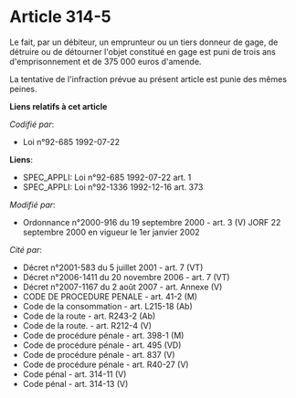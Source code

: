 # Article 314-5

Le fait, par un débiteur, un emprunteur ou un tiers donneur de gage, de détruire ou de détourner l'objet constitué en gage
est puni de trois ans d'emprisonnement et de 375 000 euros d'amende.

La tentative de l'infraction prévue au présent article est punie des mêmes peines.

**Liens relatifs à cet article**

_Codifié par_:

  - Loi n°92-685 1992-07-22

**Liens**:

  - SPEC_APPLI: Loi n°92-685 1992-07-22 art. 1
  - SPEC_APPLI: Loi n°92-1336 1992-12-16 art. 373

_Modifié par_:

  - Ordonnance n°2000-916 du 19 septembre 2000 - art. 3 (V) JORF 22 septembre 2000 en vigueur le 1er janvier 2002

_Cité par_:

  - Décret n°2001-583 du 5 juillet 2001 - art. 7 (VT)
  - Décret n°2006-1411 du 20 novembre 2006 - art. 7 (VT)
  - Décret n°2007-1167 du 2 août 2007 - art. Annexe (V)
  - CODE DE PROCEDURE PENALE - art. 41-2 (M)
  - Code de la consommation - art. L215-18 (Ab)
  - Code de la route - art. R243-2 (Ab)
  - Code de la route. - art. R212-4 (V)
  - Code de procédure pénale - art. 398-1 (M)
  - Code de procédure pénale - art. 495 (VD)
  - Code de procédure pénale - art. 837 (V)
  - Code de procédure pénale - art. R40-27 (V)
  - Code pénal - art. 314-11 (V)
  - Code pénal - art. 314-13 (V)
